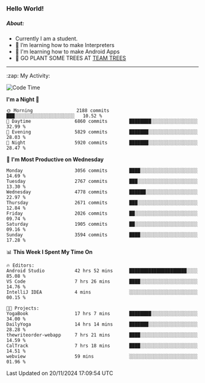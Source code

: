 ### Hello World!

##### About:
- Currently I am a student.
- 🌱 I’m learning how to make Interpreters
- 🌱 I'm learning how to make Android Apps
- 🌱 GO PLANT SOME TREES AT [TEAM TREES](https://teamtrees.org/)

---
  <summary>:zap: My Activity:</summary>
  
<!--START_SECTION:waka-->
![Code Time](http://img.shields.io/badge/Code%20Time-1%2C627%20hrs%2022%20mins-blue)

**I'm a Night 🦉** 

```text
🌞 Morning                2188 commits        ███░░░░░░░░░░░░░░░░░░░░░░   10.52 % 
🌆 Daytime                6860 commits        ████████░░░░░░░░░░░░░░░░░   32.99 % 
🌃 Evening                5829 commits        ███████░░░░░░░░░░░░░░░░░░   28.03 % 
🌙 Night                  5920 commits        ███████░░░░░░░░░░░░░░░░░░   28.47 % 
```
📅 **I'm Most Productive on Wednesday** 

```text
Monday                   3056 commits        ████░░░░░░░░░░░░░░░░░░░░░   14.69 % 
Tuesday                  2767 commits        ███░░░░░░░░░░░░░░░░░░░░░░   13.30 % 
Wednesday                4778 commits        ██████░░░░░░░░░░░░░░░░░░░   22.97 % 
Thursday                 2671 commits        ███░░░░░░░░░░░░░░░░░░░░░░   12.84 % 
Friday                   2026 commits        ██░░░░░░░░░░░░░░░░░░░░░░░   09.74 % 
Saturday                 1905 commits        ██░░░░░░░░░░░░░░░░░░░░░░░   09.16 % 
Sunday                   3594 commits        ████░░░░░░░░░░░░░░░░░░░░░   17.28 % 
```


📊 **This Week I Spent My Time On** 

```text
🔥 Editors: 
Android Studio           42 hrs 52 mins      █████████████████████░░░░   85.08 % 
VS Code                  7 hrs 26 mins       ████░░░░░░░░░░░░░░░░░░░░░   14.76 % 
IntelliJ IDEA            4 mins              ░░░░░░░░░░░░░░░░░░░░░░░░░   00.15 % 

🐱‍💻 Projects: 
YogaBook                 17 hrs 7 mins       ████████░░░░░░░░░░░░░░░░░   34.00 % 
DailyYoga                14 hrs 14 mins      ███████░░░░░░░░░░░░░░░░░░   28.28 % 
thewriteorder-webapp     7 hrs 21 mins       ████░░░░░░░░░░░░░░░░░░░░░   14.59 % 
CalTrack                 7 hrs 18 mins       ████░░░░░░░░░░░░░░░░░░░░░   14.51 % 
webview                  59 mins             ░░░░░░░░░░░░░░░░░░░░░░░░░   01.96 % 
```


 Last Updated on 20/11/2024 17:09:54 UTC
<!--END_SECTION:waka-->
